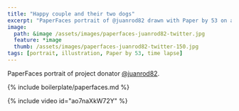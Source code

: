 ```yaml
---
title: "Happy couple and their two dogs"
excerpt: "PaperFaces portrait of @juanrod82 drawn with Paper by 53 on an iPad."
image: 
  path: &image /assets/images/paperfaces-juanrod82-twitter.jpg 
  feature: *image
  thumb: /assets/images/paperfaces-juanrod82-twitter-150.jpg
tags: [portrait, illustration, Paper by 53, time lapse]
---
```


PaperFaces portrait of project donator [@juanrod82](http://twitter.com/juanrod82).

{% include boilerplate/paperfaces.md %}

{% include video id="ao7naXkW72Y" %}
